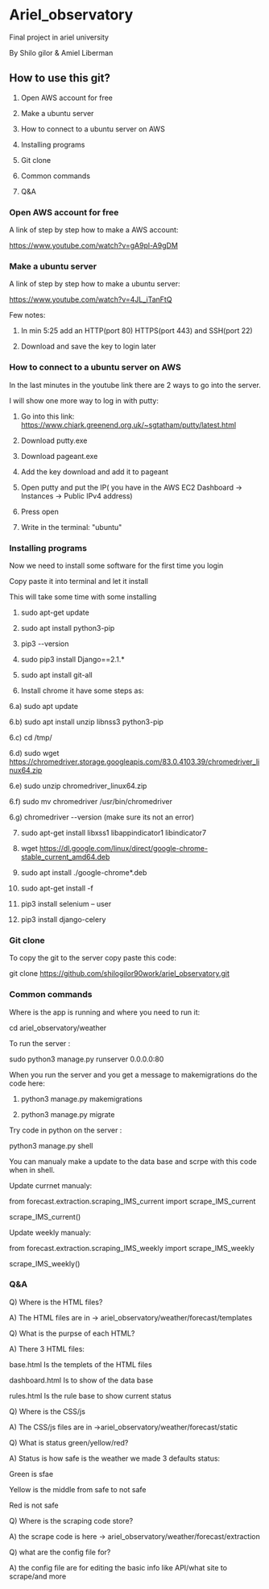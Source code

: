 # Ariel_observatory

Final project in ariel university

By Shilo gilor & Amiel Liberman

## How to use this git?

1) Open AWS account for free

2) Make a ubuntu server

3) How to connect to a ubuntu server on AWS

4) Installing programs

5) Git clone 

6) Common commands

7) Q&A

### Open AWS account for free

A link of step by step how to make a AWS account:

https://www.youtube.com/watch?v=gA9pl-A9gDM

### Make a ubuntu server

A link of step by step how to make a ubuntu server:

https://www.youtube.com/watch?v=4JL_iTanFtQ

Few notes:

1) In min 5:25 add an HTTP(port 80) HTTPS(port 443) and SSH(port 22) 

2) Download and save the key to login later

### How to connect to a ubuntu server on AWS

In the last minutes in the youtube link there are 2 ways to go into the server.

I will show one more way to log in with putty:

1) Go into this link: https://www.chiark.greenend.org.uk/~sgtatham/putty/latest.html

2) Download putty.exe

3) Download pageant.exe

4) Add the key download and add it to pageant

5) Open putty and put the IP( you have in the AWS EC2 Dashboard -> Instances -> Public IPv4 address)

6) Press open

7) Write in the terminal: "ubuntu"


### Installing programs

Now we need to install some software for the first time you login

Copy paste it into terminal and let it install 

This will take some time with some installing  

1) sudo apt-get update

2) sudo apt install python3-pip

3) pip3 --version

4) sudo pip3 install Django==2.1.*

5) sudo apt install git-all

6) Install chrome it have some steps as:

6.a) sudo apt update

6.b) sudo apt install unzip libnss3 python3-pip

6.c) cd /tmp/

6.d) sudo wget https://chromedriver.storage.googleapis.com/83.0.4103.39/chromedriver_linux64.zip

6.e) sudo unzip chromedriver_linux64.zip

6.f) sudo mv chromedriver /usr/bin/chromedriver

6.g) chromedriver --version (make sure its not an error)

7) sudo apt-get install libxss1 libappindicator1 libindicator7

8) wget https://dl.google.com/linux/direct/google-chrome-stable_current_amd64.deb

9) sudo apt install ./google-chrome*.deb

10) sudo apt-get install -f

11) pip3 install selenium – user

12) pip3 install django-celery

### Git clone

To copy the git to the server copy paste this code:

git clone https://github.com/shilogilor90work/ariel_observatory.git


###  Common commands

Where is the app is running and where you need to run it:

cd ariel_observatory/weather

To run the server :

sudo python3 manage.py runserver 0.0.0.0:80

When you run the server and you get a message to makemigrations do the code here:

1) python3 manage.py makemigrations

2) python3 manage.py migrate

Try code in python on the server :

python3 manage.py shell

You can manualy make a update to the data base and scrpe with this code when in shell.

Update currnet manualy:

from forecast.extraction.scraping_IMS_current import scrape_IMS_current

scrape_IMS_current()

Update weekly manualy:

from forecast.extraction.scraping_IMS_weekly import scrape_IMS_weekly

scrape_IMS_weekly()


### Q&A

Q) Where is the HTML files?

A) The HTML files are in -> ariel_observatory/weather/forecast/templates

Q) What is the purpse of each HTML? 

A) There 3 HTML files: 

base.html  Is the templets of the HTML files

dashboard.html Is to show of the data base 

rules.html Is the rule base to show current status

Q) Where is the CSS/js

A) The CSS/js files are in ->ariel_observatory/weather/forecast/static

Q) What is status green/yellow/red?

A) Status is how safe is the weather we made 3 defaults status:

Green is sfae

Yellow is the middle from safe to not safe 

Red is not safe

Q) Where is the scraping code store?

A) the scrape code is here -> ariel_observatory/weather/forecast/extraction

Q) what are the config file for?

A) the config file are for editing the basic info like API/what site to scrape/and more

